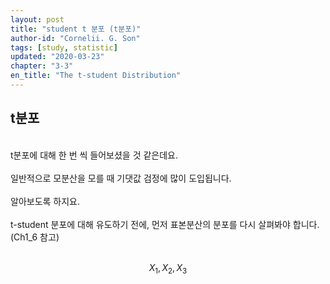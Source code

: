 ```yaml
---
layout: post
title: "student t 분포 (t분포)"
author-id: "Cornelii. G. Son"
tags: [study, statistic]
updated: "2020-03-23"
chapter: "3-3"
en_title: "The t-student Distribution"
---
```


## t분포
<br/>
t분포에 대해 한 번 씩 들어보셨을 것 같은데요.
<br/><br/>
일반적으로 모분산을 모를 때 기댓값 검정에 많이 도입됩니다.
<br/><br/>
알아보도록 하지요.
<br/><br/>
t-student 분포에 대해 유도하기 전에, 먼저 표본분산의 분포를 다시 살펴봐야 합니다. (Ch1_6 참고)
<br/><br/>

$$ X_1, X_2, X_3 $$
<br/><br/>
<br/><br/>
<br/><br/>
<br/><br/>
